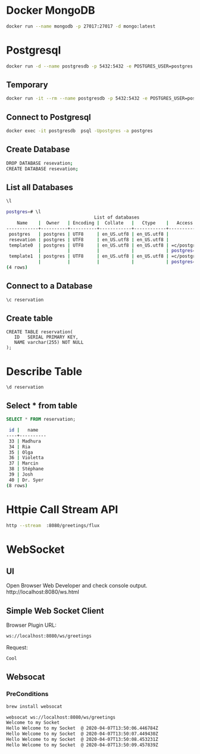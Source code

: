 # Docker MongoDB
```bash
docker run --name mongodb -p 27017:27017 -d mongo:latest
```


# Postgresql
```bash
docker run -d --name postgresdb -p 5432:5432 -e POSTGRES_USER=postgres -e POSTGRES_PASSWORD=secret postgres:12
```
## Temporary
```bash
docker run -it --rm --name postgresdb -p 5432:5432 -e POSTGRES_USER=postgres -e POSTGRES_PASSWORD=secret postgres:12
```

## Connect to Postgresql  
```bash
docker exec -it postgresdb  psql -Upostgres -a postgres
```

## Create Database
```bash
DROP DATABASE resevation;
CREATE DATABASE resevation;
```

## List all Databases
```bash
\l
```

```bash
postgres=# \l
                                 List of databases
    Name    |  Owner   | Encoding |  Collate   |   Ctype    |   Access privileges
------------+----------+----------+------------+------------+-----------------------
 postgres   | postgres | UTF8     | en_US.utf8 | en_US.utf8 |
 resevation | postgres | UTF8     | en_US.utf8 | en_US.utf8 |
 template0  | postgres | UTF8     | en_US.utf8 | en_US.utf8 | =c/postgres          +
            |          |          |            |            | postgres=CTc/postgres
 template1  | postgres | UTF8     | en_US.utf8 | en_US.utf8 | =c/postgres          +
            |          |          |            |            | postgres=CTc/postgres
(4 rows)
```

## Connect to a Database
```bash
\c reservation
```

## Create table 
```postgresql
CREATE TABLE reservation(
   ID   SERIAL PRIMARY KEY,
   NAME varchar(255) NOT NULL
);
```

# Describe Table
```postgresql
\d reservation
```

## Select * from table
```sql
SELECT * FROM reservation;
```

```bash
 id |   name
----+----------
 33 | Madhura
 34 | Ria
 35 | Olga
 36 | Violetta
 37 | Marcin
 38 | Stéphane
 39 | Josh
 40 | Dr. Syer
(8 rows)
```

# Httpie Call Stream API
```bash
http --stream  :8080/greetings/flux
```

# WebSocket
## UI
Open Browser Web Developer and check console output. 
http://localhost:8080/ws.html

## Simple Web Socket Client 
Browser Plugin
URL:
```bash
ws://localhost:8080/ws/greetings
```
Request:
```bash
Cool
```

## Websocat
### PreConditions 
```bash
brew install websocat
```

```bash
websocat ws://localhost:8080/ws/greetings
Welcome to my Socket
Hello Welcome to my Socket  @ 2020-04-07T13:50:06.446784Z
Hello Welcome to my Socket  @ 2020-04-07T13:50:07.449430Z
Hello Welcome to my Socket  @ 2020-04-07T13:50:08.453231Z
Hello Welcome to my Socket  @ 2020-04-07T13:50:09.457839Z
```